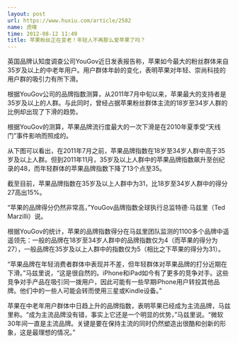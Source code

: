 ```yaml
---
layout: post
url: https://www.huxiu.com/article/2582
name: 虎嗅
time: 2012-08-12 11:49
title: 苹果粉丝正在变老！年轻人不再那么爱苹果了吗？
---
```

英国品牌认知度调查公司YouGov近日发表报告称，苹果如今最大的粉丝群体来自35岁及以上的中老年用户。用户群体年龄的变化，表明苹果对年轻、崇尚科技的用户群的吸引力有所下滑。

根据YouGov公司的品牌指数测算，从2011年7月中旬以来，苹果最大的支持者是35岁及以上的人群。与此同时，曾经占据苹果粉丝群体主流的18岁至34岁人群的比例却出现了下滑的趋势。

根据YouGov的测算，苹果品牌流行度最大的一次下滑是在2010年夏季受“天线门”事件影响而照成的。

从下图可以看出，在2011年7月之前，苹果品牌指数在18岁至34岁人群中高于35岁及以上人群。但到2011年11月，35岁及以上人群中的苹果品牌指数飙升至创纪录的48，而年轻群体的苹果品牌指数下降了13个点至35。

截至目前，苹果品牌指数在35岁及以上人群中为31，比18岁至34岁人群中的得分27高出15%。

“苹果的品牌得分仍然非常高，”YouGov品牌指数全球执行总监特德·马兹里（Ted Marzilli）说。

根据YouGov的统计，苹果的品牌指数得分在马兹里团队监测的1100多个品牌中遥遥领先：一般的品牌在18岁至34岁人群中的品牌指数仅为4（而苹果的得分为27），一般品牌在35岁及以上人群中的指数仅为5（相比之下苹果的得分为31）。

“苹果品牌在年轻消费者群体中表现并不差，但年轻群体对苹果品牌的打分近期在下滑。”马兹里说，“这是很自然的。iPhone和iPad如今有了更多的竞争对手。这些竞争对手产品在吸引同一拨用户，因此可能有一些早期iPhone用户转投其他品牌。他们中的一些人可能会转而使用三星或Kindle设备。”

苹果在中老年用户群体中日趋上升的品牌指数，表明苹果已经成为主流品牌，马兹里称。“成为主流品牌没有错，事实上它还是一个明显的优势，”马兹里说。“微软30年间一直是主流品牌。关键是要在保持主流的同时仍然塑造出很酷和创新的形象，这是最理想的情况。”


